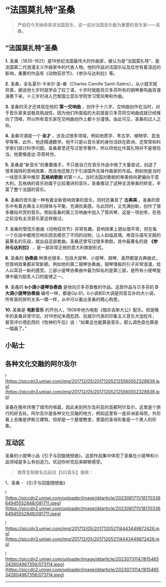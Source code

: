 # “法国莫扎特”圣桑

> 严伯钧今天继续来讲法国音乐，说一说对法国音乐极为重要的音乐家——圣桑。

## “法国莫扎特”圣桑

 **1.** 圣桑（1835-1921）是19世纪法国最伟大的作曲家，被认为是“法国莫扎特”，是法国第二代浪漫主义作曲家中的代表人物。他的作品对法国乐坛及后世有着深远的影响，重要的作品有《动物狂欢节》、《参孙与达利拉》等。

 **2.** 圣桑，全名夏尔·卡米尔·圣-桑（Charles Camille Saint-Saëns），从小就天赋异禀，据说他七岁时就学会了拉丁语，十岁时就能将贝多芬所有的钢琴奏鸣曲背谱演奏下来，十三岁时进入巴黎国立音乐学院学习管风琴和作曲。

 **3.** 圣桑的天才还体现在他的 **第一交响曲** ，创作于十六岁。交响曲创作在当时，对于音乐家来说极具挑战性，因为他们所面临的大前提是贝多芬将交响曲成就已经推向了顶峰，所以所有音乐家在交响曲创作上都十分谨慎。由此可见，圣桑的过人之处。

 **4.** 圣桑可谓是一个 **全才** ，涉及过很多领域，例如地质学、考古学、植物学、昆虫学等等，此外，他还精通数学。他不只是以音乐家的身份活跃在欧洲，还常常和科学家们探讨科学问题。圣桑甚至还写过哲学著作，所以将他比作莫扎特并不是很恰当，他更像是达·芬奇转世。

 **5.** 圣桑是“新音乐”的重要推手，不只是自己在音乐作品中做了大量尝试，创造了很多独特的音响效果，而且他还致力于引进国外先锋作曲家的作品。例如他是当时一线音乐家中推崇 **瓦格纳歌剧** 的第一人。当时法国对歌剧的审美倾向更偏向于意大利，瓦格纳的音乐则属于比较激进的音乐，圣桑推动了这种主流审美的转变，丰富了整个法国的音乐。

 **6.** 圣桑的音乐是一种有着全新音响效果的音乐，同时还兼具了 **古典美** 。圣桑的音乐中有着古典主义的得体与平衡，充满优美感。与此同时，又充满创新，创作了很多雅俗共赏的音乐。例如圣桑的第三交响曲中加入了管风琴，这是一项创举，在他之前没有主流音乐家这样做过。

 **7.** 圣桑的管弦乐套曲《动物狂欢节》非常有趣，音响效果上貌似很平常，但在每一个乐段中都用交响乐团去模仿了不同的动物，让人如临其境。用音乐描写天鹅的最著名的乐段，就出自这部套曲。圣桑还曾写过很多歌剧，其中最著名的是 **《参孙与达利拉》** ，是一部非常正统的意大利歌剧形式。

 **8.** 圣桑的 **协奏曲** 种类也很多，包括大提琴、小提琴、钢琴，虽然都是古典曲式，但音响效果都非常新颖。例如他的第二钢琴协奏曲，钢琴慢板的引子非常浪漫，给人以耳目一新的感受。三部小提琴协奏曲中最为知名的是第三部，是所有小提琴旋律中最为脍炙人口的旋律之一。

 **9.** 圣桑的 **b小调小提琴协奏曲** 是他向贝多芬致敬的作品。这部作品与贝多芬的 **D大调小提琴协奏曲** 编号一样，都是Op.61。b小调和D大调是同音互补的大小调，所有音的排列关系一模一样，从中可以看出圣桑的精心构思。

 **10.** 圣桑是 **电影音乐** 的开创人，1908年他为电影《暗杀吉斯大公》配乐。但是晚年的圣桑非常守旧，对19世纪末德彪西、拉威尔代表的印象主义音乐大加贬斥，甚至评价德彪西的《牧神的午后》说：“如果这也能算是音乐，那么调色盘也算是一幅画了。”

## 小贴士

## 各种文化交融的阿尔及尔

![https://piccdn3.umiwi.com/img/201712/05/201712052125560552328939.jpg](https://piccdn3.umiwi.com/img/201712/05/201712052125560552328939.jpg)

圣桑在晚年厌倦了城市的喧嚣，因此来到阿尔及利亚的首都阿尔及尔，这里是个旅行的好去处。阿尔及尔是各种文化交融的地方，例如这里有一座非洲圣母院，外形看上去像是伊斯兰建筑，但却是一个基督教堂，里面的圣母形象是一个黑人的形象。

## 互动区

圣桑的小提琴小品《引子与回旋随想曲》，这部作品集中体现了圣桑在小提琴和小品领域是多么有创造力。欢迎你听完后来聊聊感受。

> 推荐复制歌名后前往【QQ音乐】搜索：

1、圣桑 - 《引子与回旋随想曲》

![https://piccdn2.umiwi.com/uploader/image/ddarticle/2023081711/1817033664945552848/081711.jpeg](https://piccdn2.umiwi.com/uploader/image/ddarticle/2023081711/1817033664945552848/081711.jpeg)

![https://piccdn3.umiwi.com/img/201712/05/201712052114443449872426.jpg](https://piccdn3.umiwi.com/img/201712/05/201712052114443449872426.jpg)

![https://piccdn2.umiwi.com/uploader/image/ddarticle/2023073114/1815465342604967356/073114.jpeg](https://piccdn2.umiwi.com/uploader/image/ddarticle/2023073114/1815465342604967356/073114.jpeg)

---
